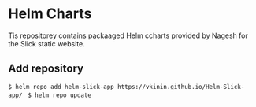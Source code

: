 # Helm Charts

Tis repositorey contains packaaged Helm ccharts provided by Nagesh for the Slick static website.

## Add repository 
` $ helm repo add helm-slick-app https://vkinin.github.io/Helm-Slick-app/ `
` $ helm repo update`
